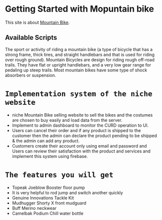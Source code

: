# Getting Started with Mopuntain bike

This site is about [Mountain Bike](https://mountain-bike-febe5.web.app/).

## Available Scripts
The sport or activity of riding a mountain bike (a type of bicycle that has a strong frame, thick tires, and straight handlebars and that is used for riding over rough ground). Mountain Bicycles are design for riding rough off-road trails. They have flat or upright handlebars, and a very low gear range for pedaling up steep trails. Most mountain bikes have some type of shock absorbers or suspension.

# `Implementation system of the niche website`
* niche Mountain Bike selling website to sell the bikes and the costumes are chosen to buy easily and load data from the server.
* Implement to admin dashboard to monitor the CURD operation to UI.
* Users can cancel their order and if any product is shipped to the customer then the admin can declare the product pending to be shipped & the admin can add any product.
* Customers create their account only using email and password and Users can review their satisfaction with the product and services and implement this system using firebase.

# `The features you will get`

* Topeak Joeblow Booster floor pump
* It is very helpful to rod jump and switch another quickly
* Genuine Innovations Tackle Kit
* Mudhugger Shorty X front mudguard
* Buff Merino neckwear
* Camelbak Podium Chill water bottle
